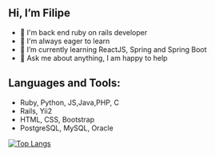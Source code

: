 ## Hi, I’m Filipe

- :gem: I'm back end ruby on rails developer
- 🔭 I'm always eager to learn
- 🌱 I’m currently learning ReactJS, Spring and Spring Boot
- 💬 Ask me about anything, I am happy to help

## Languages and Tools:

* Ruby, Python, JS,Java,PHP, C
* Rails, Yii2
* HTML, CSS, Bootstrap
* PostgreSQL, MySQL, Oracle
 

[![Top Langs](https://github-readme-stats.vercel.app/api/top-langs/?username=filipebeserramaia&theme=dark&layout=compact)](https://github.com/anuraghazra/github-readme-stats)



